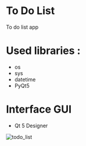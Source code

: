 # To Do List

To do list app


# Used libraries : 

+ os
+ sys
+ datetime
+ PyQt5
 

# Interface GUI

+ Qt 5 Designer

![todo_list](https://user-images.githubusercontent.com/80406227/118184327-bac48700-b42a-11eb-8ae6-a2a46fe66ae2.png)

